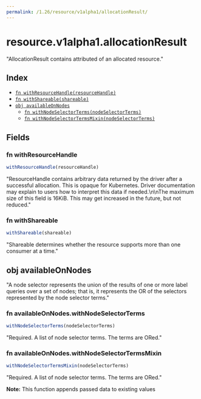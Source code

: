 ```yaml
---
permalink: /1.26/resource/v1alpha1/allocationResult/
---
```


# resource.v1alpha1.allocationResult

"AllocationResult contains attributed of an allocated resource."

## Index

* [`fn withResourceHandle(resourceHandle)`](#fn-withresourcehandle)
* [`fn withShareable(shareable)`](#fn-withshareable)
* [`obj availableOnNodes`](#obj-availableonnodes)
  * [`fn withNodeSelectorTerms(nodeSelectorTerms)`](#fn-availableonnodeswithnodeselectorterms)
  * [`fn withNodeSelectorTermsMixin(nodeSelectorTerms)`](#fn-availableonnodeswithnodeselectortermsmixin)

## Fields

### fn withResourceHandle

```ts
withResourceHandle(resourceHandle)
```

"ResourceHandle contains arbitrary data returned by the driver after a successful allocation. This is opaque for Kubernetes. Driver documentation may explain to users how to interpret this data if needed.\n\nThe maximum size of this field is 16KiB. This may get increased in the future, but not reduced."

### fn withShareable

```ts
withShareable(shareable)
```

"Shareable determines whether the resource supports more than one consumer at a time."

## obj availableOnNodes

"A node selector represents the union of the results of one or more label queries over a set of nodes; that is, it represents the OR of the selectors represented by the node selector terms."

### fn availableOnNodes.withNodeSelectorTerms

```ts
withNodeSelectorTerms(nodeSelectorTerms)
```

"Required. A list of node selector terms. The terms are ORed."

### fn availableOnNodes.withNodeSelectorTermsMixin

```ts
withNodeSelectorTermsMixin(nodeSelectorTerms)
```

"Required. A list of node selector terms. The terms are ORed."

**Note:** This function appends passed data to existing values